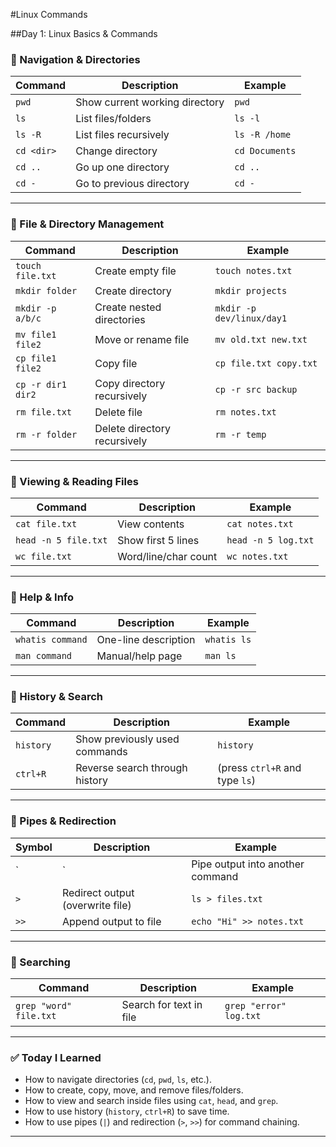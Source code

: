 #Linux Commands


##Day 1: Linux Basics & Commands

### 🔹 Navigation & Directories
| Command | Description | Example |
|---------|-------------|---------|
| `pwd`   | Show current working directory | `pwd` |
| `ls`    | List files/folders | `ls -l` |
| `ls -R` | List files recursively | `ls -R /home` |
| `cd <dir>` | Change directory | `cd Documents` |
| `cd ..` | Go up one directory | `cd ..` |
| `cd -`  | Go to previous directory | `cd -` |

---

### 🔹 File & Directory Management
| Command | Description | Example |
|---------|-------------|---------|
| `touch file.txt` | Create empty file | `touch notes.txt` |
| `mkdir folder` | Create directory | `mkdir projects` |
| `mkdir -p a/b/c` | Create nested directories | `mkdir -p dev/linux/day1` |
| `mv file1 file2` | Move or rename file | `mv old.txt new.txt` |
| `cp file1 file2` | Copy file | `cp file.txt copy.txt` |
| `cp -r dir1 dir2` | Copy directory recursively | `cp -r src backup` |
| `rm file.txt` | Delete file | `rm notes.txt` |
| `rm -r folder` | Delete directory recursively | `rm -r temp` |

---

### 🔹 Viewing & Reading Files
| Command | Description | Example |
|---------|-------------|---------|
| `cat file.txt` | View contents | `cat notes.txt` |
| `head -n 5 file.txt` | Show first 5 lines | `head -n 5 log.txt` |
| `wc file.txt` | Word/line/char count | `wc notes.txt` |

---

### 🔹 Help & Info
| Command | Description | Example |
|---------|-------------|---------|
| `whatis command` | One-line description | `whatis ls` |
| `man command` | Manual/help page | `man ls` |

---

### 🔹 History & Search
| Command | Description | Example |
|---------|-------------|---------|
| `history` | Show previously used commands | `history` |
| `ctrl+R` | Reverse search through history | (press `ctrl+R` and type `ls`) |

---

### 🔹 Pipes & Redirection
| Symbol | Description | Example |
|--------|-------------|---------|
| `|` | Pipe output into another command | `ls | grep txt` |
| `>` | Redirect output (overwrite file) | `ls > files.txt` |
| `>>` | Append output to file | `echo "Hi" >> notes.txt` |

---

### 🔹 Searching
| Command | Description | Example |
|---------|-------------|---------|
| `grep "word" file.txt` | Search for text in file | `grep "error" log.txt` |

---

### ✅ Today I Learned
- How to navigate directories (`cd`, `pwd`, `ls`, etc.).  
- How to create, copy, move, and remove files/folders.  
- How to view and search inside files using `cat`, `head`, and `grep`.  
- How to use history (`history`, `ctrl+R`) to save time.  
- How to use pipes (`|`) and redirection (`>`, `>>`) for command chaining.  

---
